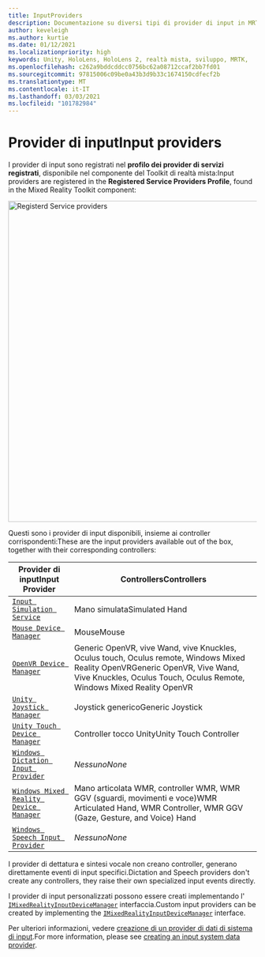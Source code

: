 ```yaml
---
title: InputProviders
description: Documentazione su diversi tipi di provider di input in MRTK
author: keveleigh
ms.author: kurtie
ms.date: 01/12/2021
ms.localizationpriority: high
keywords: Unity, HoloLens, HoloLens 2, realtà mista, sviluppo, MRTK,
ms.openlocfilehash: c262a9bddcddcc0756bc62a08712ccaf2bb7fd01
ms.sourcegitcommit: 97815006c09be0a43b3d9b33c1674150cdfecf2b
ms.translationtype: MT
ms.contentlocale: it-IT
ms.lasthandoff: 03/03/2021
ms.locfileid: "101782984"
---
```

# <a name="input-providers"></a><span data-ttu-id="a504b-104">Provider di input</span><span class="sxs-lookup"><span data-stu-id="a504b-104">Input providers</span></span>

<span data-ttu-id="a504b-105">I provider di input sono registrati nel **profilo dei provider di servizi registrati**, disponibile nel componente del Toolkit di realtà mista:</span><span class="sxs-lookup"><span data-stu-id="a504b-105">Input providers are registered in the **Registered Service Providers Profile**, found in the Mixed Reality Toolkit component:</span></span>

<img src="../Images/Input/RegisteredServiceProviders.PNG" width="650px" alt="Registerd Service providers" style="display:block;">

<span data-ttu-id="a504b-106">Questi sono i provider di input disponibili, insieme ai controller corrispondenti:</span><span class="sxs-lookup"><span data-stu-id="a504b-106">These are the input providers available out of the box, together with their corresponding controllers:</span></span>

| <span data-ttu-id="a504b-107">Provider di input</span><span class="sxs-lookup"><span data-stu-id="a504b-107">Input Provider</span></span> | <span data-ttu-id="a504b-108">Controllers</span><span class="sxs-lookup"><span data-stu-id="a504b-108">Controllers</span></span> |
| --- | --- |
| [`Input Simulation Service`](xref:Microsoft.MixedReality.Toolkit.Input.InputSimulationService) | <span data-ttu-id="a504b-109">Mano simulata</span><span class="sxs-lookup"><span data-stu-id="a504b-109">Simulated Hand</span></span> |
| [`Mouse Device Manager`](xref:Microsoft.MixedReality.Toolkit.Input.UnityInput.MouseDeviceManager) | <span data-ttu-id="a504b-110">Mouse</span><span class="sxs-lookup"><span data-stu-id="a504b-110">Mouse</span></span>  |
| [`OpenVR Device Manager`](xref:Microsoft.MixedReality.Toolkit.OpenVR.Input.OpenVRDeviceManager) | <span data-ttu-id="a504b-111">Generic OpenVR, vive Wand, vive Knuckles, Oculus touch, Oculus remote, Windows Mixed Reality OpenVR</span><span class="sxs-lookup"><span data-stu-id="a504b-111">Generic OpenVR, Vive Wand, Vive Knuckles, Oculus Touch, Oculus Remote, Windows Mixed Reality OpenVR</span></span>  |
| [`Unity Joystick Manager`](xref:Microsoft.MixedReality.Toolkit.Input.UnityInput.UnityJoystickManager) | <span data-ttu-id="a504b-112">Joystick generico</span><span class="sxs-lookup"><span data-stu-id="a504b-112">Generic Joystick</span></span>  |
| [`Unity Touch Device Manager`](xref:Microsoft.MixedReality.Toolkit.Input.UnityInput.UnityTouchDeviceManager) | <span data-ttu-id="a504b-113">Controller tocco Unity</span><span class="sxs-lookup"><span data-stu-id="a504b-113">Unity Touch Controller</span></span>  |
| [`Windows Dictation Input Provider`](xref:Microsoft.MixedReality.Toolkit.Windows.Input.WindowsDictationInputProvider) | <span data-ttu-id="a504b-114">*Nessuno*</span><span class="sxs-lookup"><span data-stu-id="a504b-114">*None*</span></span>  |
| [`Windows Mixed Reality Device Manager`](xref:Microsoft.MixedReality.Toolkit.WindowsMixedReality.Input.WindowsMixedRealityDeviceManager) | <span data-ttu-id="a504b-115">Mano articolata WMR, controller WMR, WMR GGV (sguardi, movimenti e voce)</span><span class="sxs-lookup"><span data-stu-id="a504b-115">WMR Articulated Hand, WMR Controller, WMR GGV (Gaze, Gesture, and Voice) Hand</span></span> |
| [`Windows Speech Input Provider`](xref:Microsoft.MixedReality.Toolkit.Windows.Input.WindowsSpeechInputProvider) | <span data-ttu-id="a504b-116">*Nessuno*</span><span class="sxs-lookup"><span data-stu-id="a504b-116">*None*</span></span> |

<span data-ttu-id="a504b-117">I provider di dettatura e sintesi vocale non creano controller, generano direttamente eventi di input specifici.</span><span class="sxs-lookup"><span data-stu-id="a504b-117">Dictation and Speech providers don't create any controllers, they raise their own specialized input events directly.</span></span>

<span data-ttu-id="a504b-118">I provider di input personalizzati possono essere creati implementando l' [`IMixedRealityInputDeviceManager`](xref:Microsoft.MixedReality.Toolkit.Input.IMixedRealityInputDeviceManager) interfaccia.</span><span class="sxs-lookup"><span data-stu-id="a504b-118">Custom input providers can be created by implementing the [`IMixedRealityInputDeviceManager`](xref:Microsoft.MixedReality.Toolkit.Input.IMixedRealityInputDeviceManager) interface.</span></span>

<span data-ttu-id="a504b-119">Per ulteriori informazioni, vedere [creazione di un provider di dati di sistema di input](CreateDataProvider.md).</span><span class="sxs-lookup"><span data-stu-id="a504b-119">For more information, please see [creating an input system data provider](CreateDataProvider.md).</span></span>
